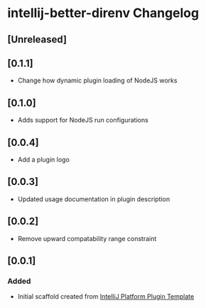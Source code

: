 <!-- Keep a Changelog guide -> https://keepachangelog.com -->

# intellij-better-direnv Changelog

## [Unreleased]

## [0.1.1]
- Change how dynamic plugin loading of NodeJS works

## [0.1.0]
- Adds support for NodeJS run configurations

## [0.0.4]
- Add a plugin logo

## [0.0.3]
- Updated usage documentation in plugin description

## [0.0.2]
- Remove upward compatability range constraint

## [0.0.1]
### Added
- Initial scaffold created from [IntelliJ Platform Plugin Template](https://github.com/JetBrains/intellij-platform-plugin-template)